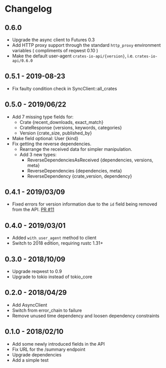 # Changelog

## 0.6.0

* Upgrade the async client to Futures 0.3
* Add HTTP proxy support through the standard `http_proxy` environment variables ( compliments of reqwest 0.10 )
* Make the default user-agent `crates-io-api/{version}`, i.e. `crates-io-api/0.6.0`

## 0.5.1 - 2019-08-23

* Fix faulty condition check in SyncClient::all_crates

## 0.5.0 - 2019/06/22

* Add 7 missing type fields for:
  * Crate {recent_downloads, exact_match}
  * CrateResponse {versions, keywords, categories}
  * Version {crate_size, published_by}
* Make field optional: User {kind} 
* Fix getting the reverse dependencies.
  * Rearrange the received data for simpler manipulation.
  * Add 3 new types:
    * ReverseDependenciesAsReceived {dependencies, versions, meta}
    * ReverseDependencies {dependencies, meta}
    * ReverseDependency {crate_version, dependency}

## 0.4.1 - 2019/03/09

* Fixed errors for version information due to the `id` field being removed from the API.  [PR #11](https://github.com/theduke/crates_io_api/pull/11)

## 0.4.0 - 2019/03/01

* Added `with_user_agent` method to client
* Switch to 2018 edition, requiring rustc 1.31+

## 0.3.0 - 2018/10/09

* Upgrade reqwest to 0.9
* Upgrade to tokio instead of tokio_core

## 0.2.0 - 2018/04/29

* Add AsyncClient
* Switch from error_chain to failure
* Remove unused time dependency and loosen dependency constraints

## 0.1.0 - 2018/02/10

* Add some newly introduced fields in the API
* Fix URL for the /summary endpoint
* Upgrade dependencies
* Add a simple test
